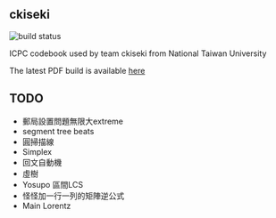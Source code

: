 ckiseki
----

![build status](https://github.com/OmeletWithoutEgg/ckiseki/workflows/build%20codebook.pdf/badge.svg)

ICPC codebook used by team ckiseki from National Taiwan University

The latest PDF build is available [here](https://github.com/OmeletWithoutEgg/ckiseki/raw/master/pdf/codebook.pdf)

## TODO

* 郵局設置問題無限大extreme
* segment tree beats
* 圓掃描線
* Simplex
* 回文自動機
* 虛樹
* Yosupo 區間LCS
* 怪怪加一行一列的矩陣逆公式
* Main Lorentz
